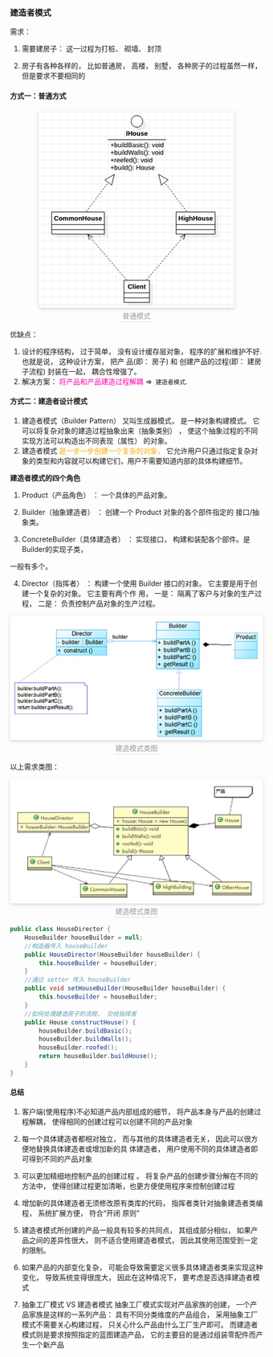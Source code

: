 ### 建造者模式

需求：

1) 需要建房子： 这一过程为打桩、 砌墙、 封顶

2) 房子有各种各样的， 比如普通房， 高楼， 别墅， 各种房子的过程虽然一样， 但是要求不要相同的

#### 方式一：普通方式
<center>
    <img style="border-radius: 0.3125em;
    box-shadow: 0 2px 4px 0 rgba(34,36,38,.12),0 2px 10px 0 rgba(34,36,38,.08);"
    src="../资料/建造者模式-普通模式.jpg">
    <br>
    <div style="color:orange; border-bottom: 1px solid #d9d9d9;
    display: inline-block;
    color: #999;
    padding: 2px;">普通模式</div>
</center>

优缺点：

1) 设计的程序结构， 过于简单， 没有设计缓存层对象， 程序的扩展和维护不好. 也就是说， 这种设计方案， 把产
品(即： 房子) 和 创建产品的过程(即： 建房子流程) 封装在一起， 耦合性增强了。
2) 解决方案： <font color=ff00aa>将产品和产品建造过程解耦</font> =>`` 建造者模式``.

#### 方式二：建造者设计模式

1) 建造者模式（Builder Pattern） 又叫生成器模式， 是一种对象构建模式。 它可以将复杂对象的建造过程抽象出来（抽象类别） ， 使这个抽象过程的不同实现方法可以构造出不同表现（属性） 的对象。
2) 建造者模式 <font color=ffaa00>是一步一步创建一个复杂的对象，</font> 它允许用户只通过指定复杂对象的类型和内容就可以构建它们，用户不需要知道内部的具体构建细节。

<strong>建造者模式的四个角色</strong>

1) Product（产品角色） ： 一个具体的产品对象。

2) Builder（抽象建造者） ： 创建一个 Product 对象的各个部件指定的 接口/抽象类。

3) ConcreteBuilder（具体建造者） ： 实现接口， 构建和装配各个部件。是Builder的实现子类，

一般有多个。

4) Director（指挥者） ： 构建一个使用 Builder 接口的对象。 它主要是用于创建一个复杂的对象。 它主要有两个作
用， 一是： 隔离了客户与对象的生产过程， 二是： 负责控制产品对象的生产过程。

<center>
    <img style="border-radius: 0.3125em;
    box-shadow: 0 2px 4px 0 rgba(34,36,38,.12),0 2px 10px 0 rgba(34,36,38,.08);"
    src="../资料/建造模式类图.jpg">
    <br>
    <div style="color:orange; border-bottom: 1px solid #d9d9d9;
    display: inline-block;
    color: #999;
    padding: 2px;">建造模式类图</div>
</center>


以上需求类图：

<center>
    <img style="border-radius: 0.3125em;
    box-shadow: 0 2px 4px 0 rgba(34,36,38,.12),0 2px 10px 0 rgba(34,36,38,.08);"
    src="../资料/建造者模式造房类图.jpg">
    <br>
    <div style="color:orange; border-bottom: 1px solid #d9d9d9;
    display: inline-block;
    color: #999;
    padding: 2px;">建造模式类图</div>
</center>

```Java
public class HouseDirector {
    HouseBuilder houseBuilder = null;
    //构造器传入 houseBuilder
    public HouseDirector(HouseBuilder houseBuilder) {
        this.houseBuilder = houseBuilder;
    }
    //通过 setter 传入 houseBuilder
    public void setHouseBuilder(HouseBuilder houseBuilder) {
        this.houseBuilder = houseBuilder;
    }
    //如何处理建造房子的流程， 交给指挥者
    public House constructHouse() {
        houseBuilder.buildBasic();
        houseBuilder.buildWalls();
        houseBuilder.roofed();
        return houseBuilder.buildHouse();
    }
}
```

#### 总结

1) 客户端(使用程序)不必知道产品内部组成的细节， 将产品本身与产品的创建过程解耦， 使得相同的创建过程可以创建不同的产品对象

2) 每一个具体建造者都相对独立， 而与其他的具体建造者无关， 因此可以很方便地替换具体建造者或增加新的具
体建造者， 用户使用不同的具体建造者即可得到不同的产品对象

3) 可以更加精细地控制产品的创建过程 。 将复杂产品的创建步骤分解在不同的方法中， 使得创建过程更加清晰，也更方便使用程序来控制创建过程

4) 增加新的具体建造者无须修改原有类库的代码， 指挥者类针对抽象建造者类编程， 系统扩展方便， 符合“开闭
原则”

5) 建造者模式所创建的产品一般具有较多的共同点， 其组成部分相似， 如果产品之间的差异性很大， 则不适合使用建造者模式， 因此其使用范围受到一定的限制。

6) 如果产品的内部变化复杂， 可能会导致需要定义很多具体建造者类来实现这种变化， 导致系统变得很庞大， 因此在这种情况下， 要考虑是否选择建造者模式

7) 抽象工厂模式 VS 建造者模式
抽象工厂模式实现对产品家族的创建， 一个产品家族是这样的一系列产品： 具有不同分类维度的产品组合， 采用抽象工厂模式不需要关心构建过程， 只关心什么产品由什么工厂生产即可。 而建造者模式则是要求按照指定的蓝图建造产品， 它的主要目的是通过组装零配件而产生一个新产品
